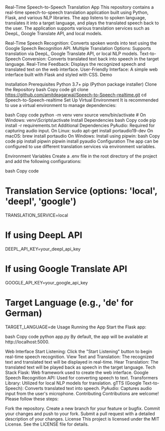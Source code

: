 Real-Time Speech-to-Speech Translation App
This repository contains a real-time speech-to-speech translation application built using Python, Flask, and various NLP libraries. The app listens to spoken language, translates it into a target language, and plays the translated speech back to the user. The application supports various translation services such as DeepL, Google Translate API, and local models.


Real-Time Speech Recognition: Converts spoken words into text using the Google Speech Recognition API.
Multiple Translation Options: Supports translation via DeepL, Google Translate API, or local NLP models.
Text-to-Speech Conversion: Converts translated text back into speech in the target language.
Real-Time Feedback: Displays the recognized speech and translated text on the web interface.
User-Friendly Interface: A simple web interface built with Flask and styled with CSS.
Demo

Installation
Prerequisites
Python 3.7+
pip (Python package installer)
Clone the Repository
bash
Copy code
git clone https://github.com/amitdeagarwal/Speech-to-Speech-realtime.git
cd Speech-to-Speech-realtime
Set Up Virtual Environment
It is recommended to use a virtual environment to manage dependencies:

bash
Copy code
python -m venv venv
source venv/bin/activate  # On Windows: venv\Scripts\activate
Install Dependencies
bash
Copy code
pip install -r requirements.txt
Additional Dependencies
PyAudio: Required for capturing audio input.
On Linux: sudo apt-get install portaudio19-dev
On macOS: brew install portaudio
On Windows: Install using pipwin:
bash
Copy code
pip install pipwin
pipwin install pyaudio
Configuration
The app can be configured to use different translation services via environment variables.

Environment Variables
Create a .env file in the root directory of the project and add the following configurations:

bash
Copy code
# Translation Service (options: 'local', 'deepl', 'google')
TRANSLATION_SERVICE=local

# If using DeepL API
DEEPL_API_KEY=your_deepl_api_key

# If using Google Translate API
GOOGLE_API_KEY=your_google_api_key

# Target Language (e.g., 'de' for German)
TARGET_LANGUAGE=de
Usage
Running the App
Start the Flask app:

bash
Copy code
python app.py
By default, the app will be available at http://localhost:5000.

Web Interface
Start Listening: Click the "Start Listening" button to begin real-time speech recognition.
View Text and Translation: The recognized text and translated text will be displayed in real-time.
Hear Translation: The translated text will be played back as speech in the target language.
Tech Stack
Flask: Web framework used to create the web interface.
Google Speech Recognition API: Used for converting speech to text.
Transformers Library: Utilized for local NLP models for translation.
gTTS (Google Text-to-Speech): Converts translated text into speech.
PyAudio: Captures audio input from the user's microphone.
Contributing
Contributions are welcome! Please follow these steps:

Fork the repository.
Create a new branch for your feature or bugfix.
Commit your changes and push to your fork.
Submit a pull request with a detailed description of your changes.
License
This project is licensed under the MIT License. See the LICENSE file for details.
